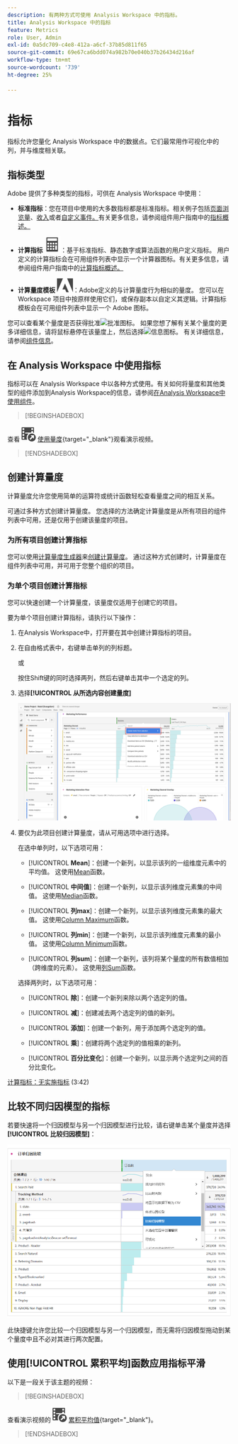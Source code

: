 ```yaml
---
description: 有两种方式可使用 Analysis Workspace 中的指标。
title: Analysis Workspace 中的指标
feature: Metrics
role: User, Admin
exl-id: 0a5dc709-c4e8-412a-a6cf-37b85d811f65
source-git-commit: 69e67ca6bdd074a982b70e040b37b26434d216af
workflow-type: tm+mt
source-wordcount: '739'
ht-degree: 25%

---
```


# 指标

指标允许您量化 Analysis Workspace 中的数据点。它们最常用作可视化中的列，并与维度相关联。

## 指标类型

Adobe 提供了多种类型的指标，可供在 Analysis Workspace 中使用：

* **标准指标**：您在项目中使用的大多数指标都是标准指标。相关例子包括[页面浏览量](/help/components/metrics/page-views.md)、[收入](/help/components/metrics/revenue.md)或者[自定义事件。](/help/components/metrics/custom-events.md)有关更多信息，请参阅组件用户指南中的[指标概述。](/help/components/metrics/overview.md)

* **计算指标** ![计算器](/help/assets/icons/Calculator.svg)：基于标准指标、静态数字或算法函数的用户定义指标。 用户定义的计算指标会在可用组件列表中显示一个计算器图标。有关更多信息，请参阅组件用户指南中的[计算指标概述。](/help/components/c-calcmetrics/cm-overview.md)

* **计算量度模板** ![AdobeLogoSmall](/help/assets/icons/AdobeLogoSmall.svg)：Adobe定义的与计算量度行为相似的量度。 您可以在 Workspace 项目中按原样使用它们，或保存副本以自定义其逻辑。计算指标模板会在可用组件列表中显示一个 Adobe 图标。

您可以查看某个量度是否获得批准![批准图标](https://spectrum.adobe.com/static/icons/ui_18/CheckmarkSize100.svg)。 如果您想了解有关某个量度的更多详细信息，请将鼠标悬停在该量度上，然后选择![信息图标](https://spectrum.adobe.com/static/icons/workflow_18/Smock_InfoOutline_18_N.svg)。 有关详细信息，请参阅[组件信息](use-components-in-workspace.md#component-info)。


## 在 Analysis Workspace 中使用指标

指标可以在 Analysis Workspace 中以各种方式使用。有关如何将量度和其他类型的组件添加到Analysis Workspace的信息，请参阅[在Analysis Workspace中使用组件](/help/analyze/analysis-workspace/components/use-components-in-workspace.md)。


>[!BEGINSHADEBOX]

查看![VideoCheckedOut](/help/assets/icons/VideoCheckedOut.svg) [使用量度](https://video.tv.adobe.com/v/328561?quality=12&learn=on&captions=chi_hans){target="_blank"}观看演示视频。

>[!ENDSHADEBOX]

## 创建计算量度

计算量度允许您使用简单的运算符或统计函数轻松查看量度之间的相互关系。


可通过多种方式创建计算量度。 您选择的方法确定计算量度是从所有项目的组件列表中可用，还是仅用于创建该量度的项目。

### 为所有项目创建计算指标

您可以使用[计算量度生成器](/help/components/c-calcmetrics/c-workflow/cm-workflow/c-build-metrics/cm-build-metrics.md)来[创建计算量度](/help/components/c-calcmetrics/c-workflow/cm-workflow/cm-workflow.md)。 通过这种方式创建时，计算量度在组件列表中可用，并可用于您整个组织的项目。


### 为单个项目创建计算指标

您可以快速创建一个计算量度，该量度仅适用于创建它的项目。

要为单个项目创建计算指标，请执行以下操作：

1. 在Analysis Workspace中，打开要在其中创建计算指标的项目。

1. 在自由格式表中，右键单击单列的列标题。

   或

   按住Shift键的同时选择两列，然后右键单击其中一个选定的列。

1. 选择&#x200B;**[!UICONTROL 从所选内容创建量度]**

   ![Workspace面板高亮显示从所选内容创建](assets/create-metric-from-selection.png)

1. 要仅为此项目创建计算量度，请从可用选项中进行选择。

   在选中单列时，以下选项可用：

   * [!UICONTROL **Mean**]：创建一个新列，以显示该列的一组维度元素中的平均值。 这使用[Mean](/help/components/c-calcmetrics/cm-reference/cm-functions.md#mean)函数。

   * [!UICONTROL **中间值**]：创建一个新列，以显示该列维度元素集的中间值。 这使用[Median](/help/components/c-calcmetrics/cm-reference/cm-functions.md#median)函数。

   * [!UICONTROL **列max**]：创建一个新列，以显示该列维度元素集的最大值。 这使用[Column Maximum](/help/components/c-calcmetrics/cm-reference/cm-functions.md#column-maximum)函数。

   * [!UICONTROL **列min**]：创建一个新列，以显示该列维度元素集的最小值。 这使用[Column Minimum](/help/components/c-calcmetrics/cm-reference/cm-functions.md#column-minimum)函数。

   * [!UICONTROL **列sum**]：创建一个新列，该列将某个量度的所有数值相加（跨维度的元素）。 这使用[列Sum](/help/components/c-calcmetrics/cm-reference/cm-functions.md#column-sum)函数。

   选择两列时，以下选项可用：

   * [!UICONTROL **除**]：创建一个新列来除以两个选定列的值。

   * [!UICONTROL **减**]：创建减去两个选定列的值的新列。

   * [!UICONTROL **添加**]：创建一个新列，用于添加两个选定列的值。

   * [!UICONTROL **乘**]：创建将两个选定列的值相乘的新列。

   * [!UICONTROL **百分比变化**]：创建一个新列，以显示两个选定列之间的百分比变化。

[计算指标：无实施指标](https://experienceleague.adobe.com/docs/analytics-learn/tutorials/components/calculated-metrics/calculated-metrics-implementationless-metrics.html?lang=zh-Hans) (3:42)


## 比较不同归因模型的指标

若要快速将一个归因模型与另一个归因模型进行比较，请右键单击某个量度并选择&#x200B;**[!UICONTROL 比较归因模型]**：

![比较归因模型](assets/compare-attribution.png)

此快捷键允许您比较一个归因模型与另一个归因模型，而无需将归因模型拖动到某个量度中且不必对其进行两次配置。

## 使用[!UICONTROL 累积平均]函数应用指标平滑

以下是一段关于该主题的视频：


>[!BEGINSHADEBOX]

查看演示视频的![VideoCheckout](/help/assets/icons/VideoCheckedOut.svg) [累积平均值](https://video.tv.adobe.com/v/35005?quality=12&learn=on&captions=chi_hans){target="_blank"}。

>[!ENDSHADEBOX]

